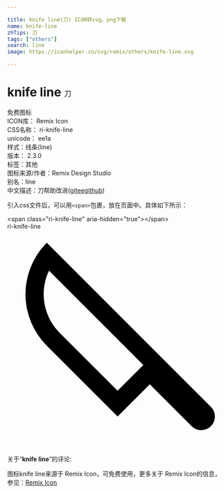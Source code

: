 ```yaml
---

title: knife line(刀) ICON转svg、png下载
name: knife-line
zhTips: 刀
tags: ["others"]
search: line
image: https://iconhelper.cn/svg/remix/others/knife-line.svg

---
```


# knife line  <small style="font-size: 60%;font-weight: 100">刀</small>


<div class="detail-page">
<p>
<span><span class="badge-success badge">免费图标</span> </span>
<br/>
<span>
ICON库：
<span class="badge-secondary badge">Remix Icon</span> 
</span>
<br/>
<span>
CSS名称：
<span class="badge-secondary badge">ri-knife-line</span> 
</span>
<br/>
<span>
unicode：
<span class="badge-secondary badge">ee1a</span> 
<copy-btn content='ee1a' btn-title=""></copy-btn>
<copy-btn :content='String.fromCodePoint(parseInt("ee1a", 16))' btn-title="复制U"></copy-btn>
</span><br/><span>样式：<span class="badge-light badge">线条(line)</span></span>
<br/>
<span>
版本：
<span class="badge-secondary badge">2.3.0</span> 
</span><br/><span>标签：<span class="badge-light badge"><router-link to="/tags/others.html">其他</router-link></span></span>
<br/>
<span>图标来源/作者：<span class="badge-light badge">Remix Design Studio</span></span> 
<br/>
<span>别名：<span class="badge-light badge">line</span></span><br/><span class="zh-detail">中文描述：<span class="badge-primary badge">刀</span><span class="help-link"><span>帮助改进</span>(<a href="https://gitee.com/liuwave/icon-helper/edit/master/json/remix/others/knife-line.json" target="_blank" rel="noopener noreferrer">gitee</a><a href="https://github.com/liuwave/icon-helper/edit/master/json/remix/others/knife-line.json" target="_blank" rel="noopener noreferrer">github</a></span>)</span><br/>
</p>
</div>
<div class="alert alert-dark">
  <i class="ri-knife-line ri-xs"></i>
  <i class="ri-knife-line ri-sm"></i>
  <i class="ri-knife-line ri-lg"></i>
  <i class="ri-knife-line ri-2x"></i>
  <i class="ri-knife-line ri-3x"></i>
  <i class="ri-knife-line ri-5x"></i>
  <i class="ri-knife-line ri-7x"></i>
</div>
<div>
  <p>引入css文件后，可以用<code>&lt;span&gt;</code>包裹，放在页面中。具体如下所示：    
  </p>
  <div class="alert alert-primary" style="font-size: 14px">
    &lt;span class="ri-knife-line" aria-hidden="true"&gt;&lt;/span&gt;
    <copy-btn content='<span class="ri-knife-line" aria-hidden="true"></span>'></copy-btn>
  </div>
  <div class="alert alert-secondary">
    <i class="ri-knife-line"
    style="font-size: 24px"
    aria-hidden="true"></i> ri-knife-line
    <copy-btn content="ri-knife-line" btn-title="复制图标名称"></copy-btn>
  </div>
</div>
<div id="svg" class="svg-wrap">
<svg xmlns="http://www.w3.org/2000/svg" viewBox="0 0 24 24">
    <g>
        <path fill="none" d="M0 0h24v24H0z"/>
        <path fill-rule="nonzero" d="M4.342 1.408L22.373 19.44a1.5 1.5 0 0 1-2.121 2.122l-4.596-4.597L12.12 20.5l-7.778-7.778a8 8 0 0 1-.174-11.135l.174-.179zm.241 3.07l-.051.11a6.005 6.005 0 0 0 1.047 6.535l.177.185 6.363 6.363 2.829-2.828L4.583 4.478z"/>
    </g>
</svg>

</div>
<detail full-name='ri-knife-line'></detail>  
<div class="icon-detail__container">
<p>关于“<b>knife line</b>”的评论:</p>
</div>
<Vssue title="关于“knife line”的评论" />    
<div><p>图标knife line来源于 Remix Icon，可免费使用，更多关于  Remix Icon的信息，参见：<a target="_blank" href="https://iconhelper.cn/remix.html">Remix Icon</a>
</p></div>
